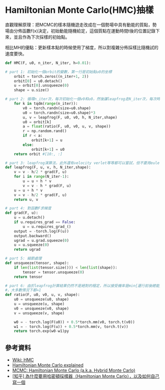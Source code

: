 # Hamiltonian Monte Carlo(HMC)抽樣

直觀理解原理：把MCMC的樣本隨機遊走改成在一個勢場中具有動能的質點，勢場由分佈函數f(x)決定，初始動能隨機給定，這個質點在運動時間t後的位置記錄下來，並且作為下次採樣的初始點。

相比MH的優點：更新樣本點的時候使用了梯度，所以對複雜分佈採樣比隨機試的速度要快。

```python
def HMC(F, u0, n_iter, N_iter, h=0.01): 

# part 1: 初始化一個orbit的變數，第一行是初始點u0的坐標
    orbit = torch.zeros((n_iter+1, 2))
    orbit[0] = u0.detach()
    u = orbit[0].unsqueeze(0)
    shape = u.size()

# part 2: 循環n_iter次，每次初始化一個v0和u0，然後讓leapfrog走N_iter次，每次時長h默認=0.01
    for k in tqdm(range(n_iter)):
        v0 = torch.randn(size=u0.shape)
        u0 = torch.randn(size=u0.shape)*3
        u, v = leapfrog(F, u0, v0, h, N_iter,shape)
        u0 = orbit[k]
        a = float(ratio(F, u0, v0, u, v, shape))
        r = np.random.rand()
        if r < a:
            orbit[k+1] = u
        else:
            orbit[k+1] = u0
    return orbit #[10:, :]

# part 3: leapfrog演算法，此外還有velocity verlet等等都可以嘗試，但不要用euler
def leapfrog(F, u, v, h, N_iter,shape):
    v = v - h/2 * grad(F, u)
    for i in range(N_iter-1):
        u = u + h * v
        v = v - h * grad(F, u)
    u = u + h * v
    v = v - h/2 * grad(F, u)
    return u, v

# part 4: 對函數F求梯度
def grad(F, u):
    u = u.detach()
    if u.requires_grad == False:
        u = u.requires_grad_()
    output = -torch.log(F(u))
    output.backward()
    ugrad = u.grad.squeeze(0)
    u = u.squeeze(0)
    return ugrad

# part 5: 細節處理
def unsqueeze(tensor, shape):
    if len(list(tensor.size())) < len(list(shape)):
        tensor = tensor.unsqueeze(0)
    return tensor

# part 6: 由於leapfrog計算結果仍然不是絕對的穩定，所以接受機率是min{運行前後總能量的比值,1}
#，大多數情況下都≈1
def ratio(F, u0, v0, u, v, shape):
    u0 = unsqueeze(u0, shape)
    u = unsqueeze(u, shape)
    v0 = unsqueeze(v0, shape)
    v = unsqueeze(v, shape)

    w0 = - torch.log(F(u0)) + 0.5*torch.mm(v0, torch.t(v0))
    w1 = - torch.log(F(u)) + 0.5*torch.mm(v, torch.t(v))
    return torch.exp(w0-w1)py
```

## 參考資料

* [Wiki: HMC](https://en.wikipedia.org/wiki/Hamiltonian_Monte_Carlo)
* [Hamiltonian Monte Carlo explained](https://arogozhnikov.github.io/2016/12/19/markov_chain_monte_carlo.html)
* [MCMC: Hamiltonian Monte Carlo (a.k.a. Hybrid Monte Carlo)](https://theclevermachine.wordpress.com/2012/11/18/mcmc-hamiltonian-monte-carlo-a-k-a-hybrid-monte-carlo/)
* [\[知乎\] 為什麼要用哈密頓採樣器（Hamiltonian Monte Carlo），以及如何自己寫一個](https://zhuanlan.zhihu.com/p/56568006)
